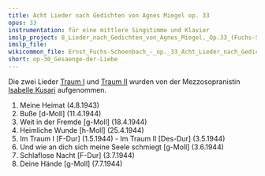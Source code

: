 ```yaml
---
title: Acht Lieder nach Gedichten von Agnes Miegel op. 33
opus: 33
instrumentation: für eine mittlere Singstimme und Klavier
imslp_project: 8_Lieder_nach_Gedichten_von_Agnes_Miegel,_Op.33_(Fuchs-Sch%C3%B6nbach,_Ernst)
imslp_file:
wikicommon_file: Ernst_Fuchs-Schoenbach_-_op._33_Acht_Lieder_nach_Gedichten_von_Agnes_Miegel.pdf
short: op-30_Gesaenge-der-Liebe
---
```

Die zwei Lieder 
[Traum I](http://youtu.be/MYFrCfCKAeA) und 
[Traum II](http://youtu.be/ssvV6Le0eG4) wurden von der Mezzosopranistin
[Isabelle Kusari](isabelle-kusari.de) aufgenommen.

1. Meine Heimat (4.8.1943)
2. Buße [d-Moll] (11.4.1944)
3. Weit in der Fremde [g-Moll] (18.4.1944)
4. Heimliche Wunde [h-Moll] (25.4.1944)
5. Im Traum I [F-Dur] (1.5.1944) - Im Traum II [Des-Dur] (3.5.1944)
6. Und wie an dich sich meine Seele schmiegt [g-Moll] (3.6.1944)
7. Schlaflose Nacht [F-Dur] (3.7.1944)
8. Deine Hände [g-Moll] (7.7.1944)

